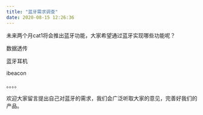 ```yaml
---
title: "蓝牙需求调查"
date: 2020-08-15 12:26:36
---
```


<p>未来两个月cat1将会推出蓝牙功能，大家希望通过蓝牙实现哪些功能呢？</p><p>数据透传</p><p>蓝牙耳机</p><p>ibeacon</p><p>。。。。</p><p>欢迎大家留言提出自己对蓝牙的需求，我们会广泛听取大家的意见，完善好我们的产品。</p>

